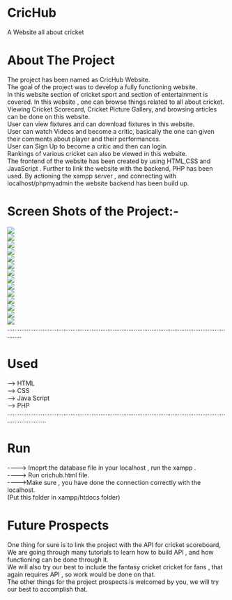 # CricHub
A  Website all about cricket
<br>
 # About The Project
 
The project has been named as CricHub Website. <br>
The goal of the project was to develop a fully functioning website.<br> 
In this website section of cricket sport and section of entertainment is covered. In this website , one can browse things related to all about cricket. <br>
Viewing Cricket Scorecard, Cricket Picture Gallery, and browsing articles can be done on this website. <br>
User can view fixtures and can download fixtures in this website. <br>
User can watch Videos and become a critic, basically the one can given their comments about player and their performances. <br>
User can Sign Up to become a critic and then can login. <br>
Rankings of various cricket can also be viewed in this website.  <br>
The frontend of the website has been created by using HTML,CSS and JavaScript . Further to link the website with the backend, PHP has been used. By actioning the xampp server , and connecting with localhost/phpmyadmin the website backend has been build up. 
 

# Screen Shots of the Project:-
![](Screenshots/2020-06-04.png) <br>
![](Screenshots/2020-06-04%20(1).png)<br>
![](Screenshots/2020-06-04%20(2).png)<br>
![](Screenshots/2020-06-04%20(3).png)<br>
![](Screenshots/2020-06-04%20(7).png)<br>
![](Screenshots/2020-06-04%20(9).png)<br>
![](Screenshots/2020-06-04%20(10).png)<br>
![](Screenshots/2020-06-04%20(11).png)<br>
![](Screenshots/2020-06-04%20(13).png)<br>
![](Screenshots/2020-06-04%20(14).png)<br>
![](Screenshots/2020-06-04%20(16).png)<br>
![](Screenshots/2020-06-04%20(17).png)<br>
![](Screenshots/2020-06-04%20(19).png)<br>
![](Screenshots/2020-06-04%20(21).png)<br>
....................................................................................................................................<BR>
# Used 
--> HTML <br>
--> CSS  <br>
--> Java Script <br>
--> PHP <br>
..................................................................................................................................................<br>
  
# Run
----> Imoprt the database file in your localhost , run the xampp .<br>
----> Run crichub.html file.<br>
---->Make sure , you have done the connection correctly with the localhost.<br>
(Put this folder in xampp/htdocs folder)

 
# Future Prospects

One thing for sure is to link the project with the API for cricket scoreboard, We are going through many tutorials to learn how to build API , and how functioning can be done through it. <br>
We will also try our best to include the fantasy cricket cricket for fans , that again requires API , so work would be done on that. <br>
The other things for the project prospects is welcomed by you, we will try our best to accomplish that. 
